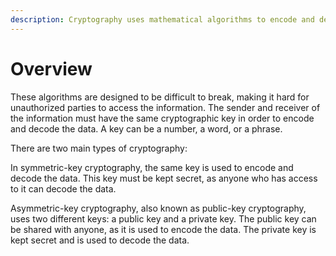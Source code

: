 ```yaml
---
description: Cryptography uses mathematical algorithms to encode and decode data.
---
```


# Overview

These algorithms are designed to be difficult to break, making it hard for unauthorized parties to access the information. The sender and receiver of the information must have the same cryptographic key in order to encode and decode the data. A key can be a number, a word, or a phrase.

There are two main types of cryptography:&#x20;

&#x20;In symmetric-key cryptography, the same key is used to encode and decode the data. This key must be kept secret, as anyone who has access to it can decode the data.&#x20;

Asymmetric-key cryptography, also known as public-key cryptography, uses two different keys: a public key and a private key. The public key can be shared with anyone, as it is used to encode the data. The private key is kept secret and is used to decode the data.&#x20;
